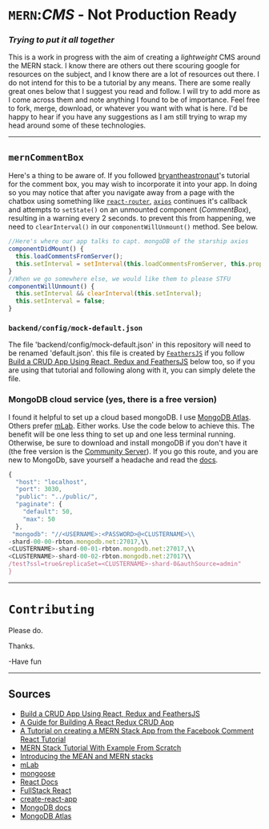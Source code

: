 # `MERN`:_CMS_ - Not Production Ready
### _Trying to put it all together_
This is a work in progress with the aim of creating a _lightweight_ CMS around the MERN stack. I know there are others out there scouring google for resources on the subject, and I know there are a lot of resources out there. I do not intend for this to be a tutorial by any means. There are some really great ones below that I suggest you read and follow. I will try to add more as I come across them and note anything I found to be of importance. Feel free to fork, merge, download, or whatever you want with what is here. I'd be happy to hear if you have any suggestions as I am still trying to wrap my head around some of these technologies.

---
## `mernCommentBox`

Here's a thing to be aware of.  If you followed [bryantheastronaut](https://github.com/bryantheastronaut/mernCommentBox)'s tutorial for the comment box, you may wish to incorporate it into your app. In doing so you may notice that after you navigate away from a page with the chatbox using something like [`react-router`](https://reacttraining.com/react-router/), [`axios`](https://github.com/axios/axios) continues it's callback and attempts to `setState()` on an unmounted component (_CommentBox_), resulting in a warning every 2 seconds. to prevent this from happening, we need to `clearInterval()` in our `componentWillUnmount()` method. See below.

```javascript
//Here's where our app talks to capt. mongoDB of the starship axios
componentDidMount() {
  this.loadCommentsFromServer();
  this.setInterval = setInterval(this.loadCommentsFromServer, this.props.pollInterval);
}
//When we go somewhere else, we would like them to please STFU
componentWillUnmount() {
  this.setInterval && clearInterval(this.setInterval);
  this.setInterval = false;
}
```

### `backend/config/mock-default.json`

The file 'backend/config/mock-default.json' in this repository will need to be renamed 'default.json'. this file is created by [`FeathersJS`](https://feathersjs.com/) if you follow [Build a CRUD App Using React, Redux and FeathersJS](https://www.sitepoint.com/crud-app-react-redux-feathersjs/) below too, so if you are using that tutorial and following along with it, you can simply delete the file.

### MongoDB cloud service (yes, there is a free version)

I found it helpful to set up a cloud based mongoDB. I use [MongoDB Atlas](https://www.mongodb.com/cloud/atlas). Others prefer [mLab](https://mlab.com/). Either works. Use the code below to achieve this. The benefit will be one less thing to set up and one less terminal running. Otherwise, be sure to download and install mongoDB if you don't have it (the free version is the [Community Server](https://www.mongodb.com/download-center?jmp=nav#community)). If you go this route, and you are new to MongoDb, save yourself a headache and read the [docs](https://docs.mongodb.com/?_ga=2.83508949.291315070.1507155837-1405832387.1507052608&_gac=1.117454331.1507256316.Cj0KCQjwsNfOBRCWARIsAGITapaNbkdgoTwA71oRmSmjgoTdOT2tnhCY530ogavTAbhajMTVS8ozfbAaAoDlEALw_wcB).

```javascript
{
  "host": "localhost",
  "port": 3030,
  "public": "../public/",
  "paginate": {
    "default": 50,
    "max": 50
  },
 "mongodb": "//<USERNAME>:<PASSWORD>@<CLUSTERNAME>\\
-shard-00-00-rbton.mongodb.net:27017,\\
<CLUSTERNAME>-shard-00-01-rbton.mongodb.net:27017,\\
<CLUSTERNAME>-shard-00-02-rbton.mongodb.net:27017\\
/test?ssl=true&replicaSet=<CLUSTERNAME>-shard-0&authSource=admin"
}
```
---
# `Contributing`
Please do.

Thanks.

-Have fun

---
## Sources
- [Build a CRUD App Using React, Redux and FeathersJS](https://www.sitepoint.com/crud-app-react-redux-feathersjs/)
- [A Guide for Building A React Redux CRUD App](https://medium.com/@rajaraodv/a-guide-for-building-a-react-redux-crud-app-7fe0b8943d0f)
- [A Tutorial on creating a MERN Stack App from the Facebook Comment React Tutorial](https://github.com/bryantheastronaut/mernCommentBox)
- [MERN Stack Tutorial With Example From Scratch](https://appdividend.com/2017/06/28/mern-stack-tutorial/)
- [Introducing the MEAN and MERN stacks](https://www.mongodb.com/blog/post/the-modern-application-stack-part-1-introducing-the-mean-stack/)
- [mLab](https://mlab.com/)
- [mongoose](http://mongoosejs.com/)
- [React Docs](https://facebook.github.io/react/docs/hello-world.html)
- [FullStack React](https://www.fullstackreact.com/articles/using-create-react-app-with-a-server/)
- [create-react-app](https://github.com/facebookincubator/create-react-app/blob/master/packages/react-scripts/template/README.md)
- [MongoDB docs](https://docs.mongodb.com/?_ga=2.83508949.291315070.1507155837-1405832387.1507052608&_gac=1.117454331.1507256316.Cj0KCQjwsNfOBRCWARIsAGITapaNbkdgoTwA71oRmSmjgoTdOT2tnhCY530ogavTAbhajMTVS8ozfbAaAoDlEALw_wcB)
- [MongoDB Atlas](https://www.mongodb.com/cloud/atlas)
